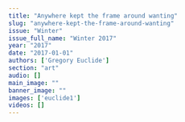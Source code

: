 ```yaml
---
title: "Anywhere kept the frame around wanting"
slug: "anywhere-kept-the-frame-around-wanting"
issue: "Winter"
issue_full_name: "Winter 2017"
year: "2017"
date: "2017-01-01"
authors: ['Gregory Euclide']
section: "art"
audio: []
main_image: ""
banner_image: ""
images: ['euclide1']
videos: []
---
```

